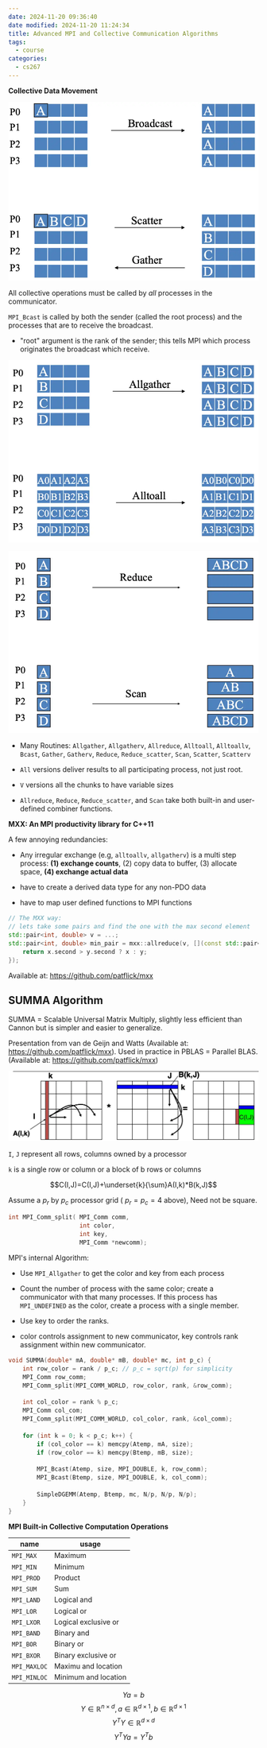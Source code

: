 ```yaml
---
date: 2024-11-20 09:36:40
date modified: 2024-11-20 11:24:34
title: Advanced MPI and Collective Communication Algorithms
tags:
  - course
categories:
  - cs267
---
```

**Collective Data Movement**

![image](https://github.com/amor-mio-de-mi-vida/picx-images-hosting/raw/master/CS-267/image.m3p7st5h.webp)

All collective operations must be called by *all* processes in the communicator.

`MPI_Bcast` is called by both the sender (called the root process) and the processes that are to receive the broadcast.

- "root" argument is the rank of the sender; this tells MPI which process originates the broadcast which receive.

![image](https://github.com/amor-mio-de-mi-vida/picx-images-hosting/raw/master/CS-267/image.32hzqfz4sc.webp)

![image](https://github.com/amor-mio-de-mi-vida/picx-images-hosting/raw/master/CS-267/image.4xukj2c3x9.webp)

- Many Routines: `Allgather`, `Allgatherv`, `Allreduce`, `Alltoall`, `Alltoallv`, `Bcast`, `Gather`, `Gatherv`, `Reduce`, `Reduce_scatter`, `Scan`, `Scatter`, `Scatterv`

- `All` versions deliver results to all participating process, not just root.

- `V` versions all the chunks to have variable sizes

- `Allreduce`, `Reduce`, `Reduce_scatter`, and `Scan` take both built-in and user-defined combiner functions.

**MXX: An MPI productivity library for C++11**

A few annoying redundancies:

- Any irregular exchange (e.g, `alltoallv`, `allgatherv`) is a multi step process: **(1) exchange counts**, (2) copy data to buffer, (3) allocate space, **(4) exchange actual data**

- have to create a derived data type for any non-PDO data

- have to map user defined functions to MPI functions

```c++
// The MXX way:
// lets take some pairs and find the one with the max second element
std::pair<int, double> v = ...;
std::pair<int, double> min_pair = mxx::allreduce(v, [](const std::pair<int, double>& x, const std::pair<int, double>& y) {
	return x.second > y.second ? x : y;
});
```

Available at: https://github.com/patflick/mxx

## SUMMA Algorithm

SUMMA = Scalable Universal Matrix Multiply, slightly less efficient than Cannon but is simpler and easier to generalize. 

Presentation from van de Geijn and Watts (Available at: https://github.com/patflick/mxx). Used in practice in PBLAS = Parallel BLAS. (Available at: https://github.com/patflick/mxx)

![image](https://github.com/amor-mio-de-mi-vida/picx-images-hosting/raw/master/CS-267/image.5fkm7ocfie.webp)

`I`, `J` represent all rows, columns owned by a processor

`k` is a single row or column or a block of b rows or columns

$$C(I,J)=C(I,J)+\underset{k}{\sum}A(I,k)*B(k,J)$$

Assume a $p_r$ by $p_c$ processor grid ( $p_r=p_c=4$ above), Need not be square.

```cpp
int MPI_Comm_split( MPI_Comm comm,
					int color,
					int key,
					MPI_Comm *newcomm);
```

MPI's internal Algorithm:

- Use `MPI_Allgather` to get the color and key from each process

- Count the number of process with the same color; create a communicator with that many processes. If this process has `MPI_UNDEFINED` as the color, create a process with a single member.

- Use key to order the ranks.

- color controls assignment to new communicator, key controls rank assignment within new communicator.

```cpp
void SUMMA(double* mA, double* mB, double* mc, int p_c) {
	int row_color = rank / p_c; // p_c = sqrt(p) for simplicity
	MPI_Comm row_comm;
	MPI_Comm_split(MPI_COMM_WORLD, row_color, rank, &row_comm);
	
	int col_color = rank % p_c;
	MPI_Comm col_com;
	MPI_Comm_split(MPI_COMM_WORLD, col_color, rank, &col_comm);
	
	for (int k = 0; k < p_c; k++) {
		if (col_color == k) memcpy(Atemp, mA, size);
		if (row_color == k) memcpy(Btemp, mB, size);
		
		MPI_Bcast(Atemp, size, MPI_DOUBLE, k, row_comm);
		MPI_Bcast(Btemp, size, MPI_DOUBLE, k, col_comm);
		
		SimpleDGEMM(Atemp, Btemp, mc, N/p, N/p, N/p);
	}
}
```

**MPI Built-in Collective Computation Operations**

| name         | usage                |
| ------------ | -------------------- |
| `MPI_MAX`    | Maximum              |
| `MPI_MIN`    | Minimum              |
| `MPI_PROD`   | Product              |
| `MPI_SUM`    | Sum                  |
| `MPI_LAND`   | Logical and          |
| `MPI_LOR`    | Logical or           |
| `MPI_LXOR`   | Logical exclusive or |
| `MPI_BAND`   | Binary and           |
| `MPI_BOR`    | Binary or            |
| `MPI_BXOR`   | Binary exclusive or  |
| `MPI_MAXLOC` | Maximu and location  |
| `MPI_MINLOC` | Minimum and location |
$$Ya=b$$
$$
Y\in\mathbb{R}^{n\times d}, a\in\mathbb{R}^{d\times 1},b\in\mathbb{R}^{d\times 1}
$$
$$Y^TY\in\mathbb{R}^{d\times d}$$
$$Y^TYa=Y^Tb$$
